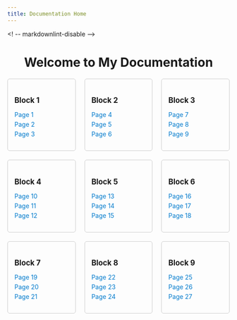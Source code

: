 ```yaml
---
title: Documentation Home
---
```

<! -- markdownlint-disable -->

<style>
  /* Inline CSS (or link to an external stylesheet) */
  .container {
    display: grid;
    grid-template-columns: repeat(3, 1fr);
    gap: 20px;
    max-width: 1200px;
    margin: 20px auto;
  }
  .block {
    border: 1px solid #ccc;
    padding: 15px;
    border-radius: 5px;
  }
  .block h2 { font-size: 1.2em; margin-bottom: 10px; }
  .block ul { list-style: none; padding: 0; }
  .block li { margin-bottom: 5px; }
  .block li a { text-decoration: none; color: #007acc; }
  .block li a:hover { text-decoration: underline; }
</style>

<div style="text-align: center;">
  <h1>Welcome to My Documentation</h1>
</div>

<div class="container">
  <!-- Block 1 -->
  <div class="block">
    <h2>Block 1</h2>
    <ul>
      <li><a href="page1.html">Page 1</a></li>
      <li><a href="page2.html">Page 2</a></li>
      <li><a href="page3.html">Page 3</a></li>
    </ul>
  </div>
  <!-- Block 2 -->
  <div class="block">
    <h2>Block 2</h2>
    <ul>
      <li><a href="page4.html">Page 4</a></li>
      <li><a href="page5.html">Page 5</a></li>
      <li><a href="page6.html">Page 6</a></li>
    </ul>
  </div>
  <!-- Block 3 -->
  <div class="block">
    <h2>Block 3</h2>
    <ul>
      <li><a href="page7.html">Page 7</a></li>
      <li><a href="page8.html">Page 8</a></li>
      <li><a href="page9.html">Page 9</a></li>
    </ul>
  </div>
  <!-- Block 4 -->
  <div class="block">
    <h2>Block 4</h2>
    <ul>
      <li><a href="page10.html">Page 10</a></li>
      <li><a href="page11.html">Page 11</a></li>
      <li><a href="page12.html">Page 12</a></li>
    </ul>
  </div>
  <!-- Block 5 -->
  <div class="block">
    <h2>Block 5</h2>
    <ul>
      <li><a href="page13.html">Page 13</a></li>
      <li><a href="page14.html">Page 14</a></li>
      <li><a href="page15.html">Page 15</a></li>
    </ul>
  </div>
  <!-- Block 6 -->
  <div class="block">
    <h2>Block 6</h2>
    <ul>
      <li><a href="page16.html">Page 16</a></li>
      <li><a href="page17.html">Page 17</a></li>
      <li><a href="page18.html">Page 18</a></li>
    </ul>
  </div>
  <!-- Block 7 -->
  <div class="block">
    <h2>Block 7</h2>
    <ul>
      <li><a href="page19.html">Page 19</a></li>
      <li><a href="page20.html">Page 20</a></li>
      <li><a href="page21.html">Page 21</a></li>
    </ul>
  </div>
  <!-- Block 8 -->
  <div class="block">
    <h2>Block 8</h2>
    <ul>
      <li><a href="page22.html">Page 22</a></li>
      <li><a href="page23.html">Page 23</a></li>
      <li><a href="page24.html">Page 24</a></li>
    </ul>
  </div>
  <!-- Block 9 -->
  <div class="block">
    <h2>Block 9</h2>
    <ul>
      <li><a href="page25.html">Page 25</a></li>
      <li><a href="page26.html">Page 26</a></li>
      <li><a href="page27.html">Page 27</a></li>
    </ul>
  </div>
</div>

